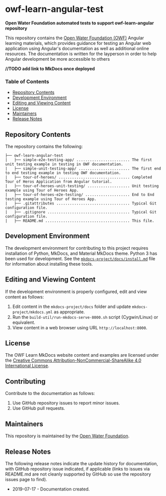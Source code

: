 # owf-learn-angular-test
**Open Water Foundation automated tests to support owf-learn-angular repository**

This repository contains the [Open Water Foundation (OWF)](http://openwaterfoundation.org/) Angular learning materials, which provides guidance for testing an Angular web application using Angular's documentation as well as additional online resources. The documentation is written for the layperson in order to help Angular development be more accessible to others

**//TODO add link to MkDocs once deployed**

### Table of Contents

- [Repository Contents](https://github.com/OpenWaterFoundation/owf-learn-angular#repository-contents)
- [Development Environment](https://github.com/OpenWaterFoundation/owf-learn-angular#development-environment)
- [Editing and Viewing Content](https://github.com/OpenWaterFoundation/owf-learn-angular#editing-and-viewing-content)
- [License](https://github.com/OpenWaterFoundation/owf-learn-angular#license)
- [Maintainers](https://github.com/OpenWaterFoundation/owf-learn-angular#maintainers)
- [Release Notes](https://github.com/OpenWaterFoundation/owf-learn-angular#release-notes)

## Repository Contents

The repository contains the following:

```
├── owf-learn-angular-test
|   ├── simple-e2e-testing-app/ ........................ The first unit testing example in testing in OWF documentation. 
|   ├── simple-unit-testing-app/ ....................... The first end to end testing example in testing OWF documentation.
|   ├── tour-of-heroes/ ................................ Completed Tour of Heros Application from Angular tutorial.
|   ├── tour-of-heroes-unit-testing/ ................... Unit testing example using Tour of Heroes App.
|   ├── tour-of-heroes-e2e-testing/ .................... End to End testing example using Tour of Heroes App.
|   ├── .gitattributes ................................. Typical Git configuration file.
|   ├── .gitignore ..................................... Typical Git configuration file.
|   ├── README.md ...................................... This file.
```

## Development Environment

The development environment for contributing to this project requires installation of Python, MkDocs, and Material MkDocs theme. Python 3 has been used for development. See the [`mkdocs-project/docs/install.md`](https://github.com/OpenWaterFoundation/owf-learn-mkdocs/blob/master/mkdocs-project/docs/install.md) file for information about installing these tools.

## Editing and Viewing Content

If the development environment is properly configured, edit and view content as follows:

1. Edit content in the `mkdocs-project/docs` folder and update `mkdocs-project/mkdocs.yml` as appropriate.
2. Run the `build-util/run-mkdocs-serve-8000.sh` script (Cygwin/Linux) or equivalent.
3. View content in a web browser using URL `http://localhost:8000`.

## License

The OWF Learn MkDocs website content and examples are licensed under the [Creative Commons Attribution-NonCommercial-ShareAlike 4.0 International License](https://creativecommons.org/licenses/by-nc-sa/4.0).

## Contributing

Contribute to the documentation as follows:

1. Use GitHub repository issues to report minor issues.
2. Use GitHub pull requests.

## Maintainers

This repository is maintained by the [Open Water Foundation](http://openwaterfoundation.org/).

## Release Notes

The following release notes indicate the update history for documentation, with GitHub repository issue indicated, if applicable (links to issues via README.md are not cleanly supported by GitHub so use the repository issues page to find).

- 2019-07-17 - Documentation created.